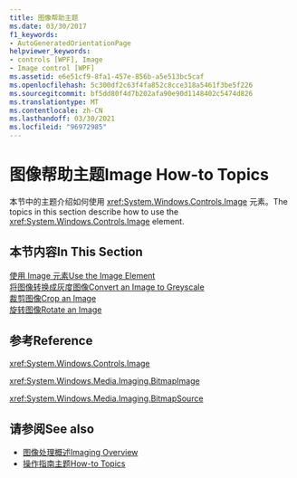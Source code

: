 ```yaml
---
title: 图像帮助主题
ms.date: 03/30/2017
f1_keywords:
- AutoGeneratedOrientationPage
helpviewer_keywords:
- controls [WPF], Image
- Image control [WPF]
ms.assetid: e6e51cf9-8fa1-457e-856b-a5e513bc5caf
ms.openlocfilehash: 5c300df2c63f4fa852c8cce318a5461f3be5f226
ms.sourcegitcommit: bf5dd80f4d7b202afa90e90d1148402c5474d826
ms.translationtype: MT
ms.contentlocale: zh-CN
ms.lasthandoff: 03/30/2021
ms.locfileid: "96972985"
---
```

# <a name="image-how-to-topics"></a><span data-ttu-id="d6938-102">图像帮助主题</span><span class="sxs-lookup"><span data-stu-id="d6938-102">Image How-to Topics</span></span>
<span data-ttu-id="d6938-103">本节中的主题介绍如何使用 <xref:System.Windows.Controls.Image> 元素。</span><span class="sxs-lookup"><span data-stu-id="d6938-103">The topics in this section describe how to use the <xref:System.Windows.Controls.Image> element.</span></span>  
  
## <a name="in-this-section"></a><span data-ttu-id="d6938-104">本节内容</span><span class="sxs-lookup"><span data-stu-id="d6938-104">In This Section</span></span>  
 [<span data-ttu-id="d6938-105">使用 Image 元素</span><span class="sxs-lookup"><span data-stu-id="d6938-105">Use the Image Element</span></span>](how-to-use-the-image-element.md)  
  [<span data-ttu-id="d6938-106">将图像转换成灰度图像</span><span class="sxs-lookup"><span data-stu-id="d6938-106">Convert an Image to Greyscale</span></span>](how-to-convert-an-image-to-greyscale.md)  
  [<span data-ttu-id="d6938-107">裁剪图像</span><span class="sxs-lookup"><span data-stu-id="d6938-107">Crop an Image</span></span>](how-to-crop-an-image.md)  
  [<span data-ttu-id="d6938-108">旋转图像</span><span class="sxs-lookup"><span data-stu-id="d6938-108">Rotate an Image</span></span>](how-to-rotate-an-image.md)  
  
## <a name="reference"></a><span data-ttu-id="d6938-109">参考</span><span class="sxs-lookup"><span data-stu-id="d6938-109">Reference</span></span>  
 <xref:System.Windows.Controls.Image>  
  
 <xref:System.Windows.Media.Imaging.BitmapImage>  
  
 <xref:System.Windows.Media.Imaging.BitmapSource>  
  
## <a name="see-also"></a><span data-ttu-id="d6938-110">请参阅</span><span class="sxs-lookup"><span data-stu-id="d6938-110">See also</span></span>

- [<span data-ttu-id="d6938-111">图像处理概述</span><span class="sxs-lookup"><span data-stu-id="d6938-111">Imaging Overview</span></span>](../graphics-multimedia/imaging-overview.md)
- [<span data-ttu-id="d6938-112">操作指南主题</span><span class="sxs-lookup"><span data-stu-id="d6938-112">How-to Topics</span></span>](../graphics-multimedia/imaging-how-to-topics.md)
